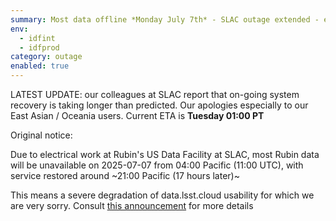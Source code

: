 ```yaml
---
summary: Most data offline *Monday July 7th* - SLAC outage extended - expand for details
env:
  - idfint
  - idfprod
category: outage
enabled: true
---
```


LATEST UPDATE: our colleagues at SLAC report that on-going system recovery is taking longer than predicted. Our apologies especially to our East Asian / Oceania users. Current ETA is **Tuesday 01:00 PT**

Original notice:

Due to electrical work at Rubin's US Data Facility at SLAC, most Rubin data will be unavailable on 2025-07-07 from 04:00 Pacific (11:00 UTC), with service restored around ~21:00 Pacific (17 hours later)~ 

This means a severe degradation of data.lsst.cloud usability for which we are very sorry. 
Consult [this announcement](https://community.lsst.org/t/2025-07-04-rsp-data-lsst-cloud-severe-disruption-monday-july-7th-and-some-happier-news/10519) for more details 

